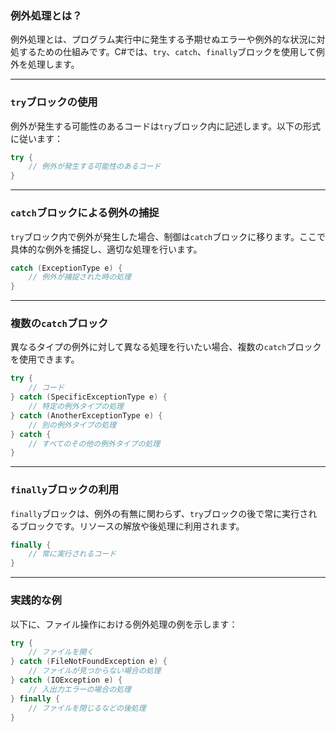### 例外処理とは？

例外処理とは、プログラム実行中に発生する予期せぬエラーや例外的な状況に対処するための仕組みです。C#では、`try`、`catch`、`finally`ブロックを使用して例外を処理します。

---

### `try`ブロックの使用

例外が発生する可能性のあるコードは`try`ブロック内に記述します。以下の形式に従います：

```csharp
try {
    // 例外が発生する可能性のあるコード
}
```

---

### `catch`ブロックによる例外の捕捉

`try`ブロック内で例外が発生した場合、制御は`catch`ブロックに移ります。ここで具体的な例外を捕捉し、適切な処理を行います。

```csharp
catch (ExceptionType e) {
    // 例外が捕捉された時の処理
}
```

---

### 複数の`catch`ブロック

異なるタイプの例外に対して異なる処理を行いたい場合、複数の`catch`ブロックを使用できます。

```csharp
try {
    // コード
} catch (SpecificExceptionType e) {
    // 特定の例外タイプの処理
} catch (AnotherExceptionType e) {
    // 別の例外タイプの処理
} catch {
    // すべてのその他の例外タイプの処理
}
```

---

### `finally`ブロックの利用

`finally`ブロックは、例外の有無に関わらず、`try`ブロックの後で常に実行されるブロックです。リソースの解放や後処理に利用されます。

```csharp
finally {
    // 常に実行されるコード
}
```

---

### 実践的な例

以下に、ファイル操作における例外処理の例を示します：

```csharp
try {
    // ファイルを開く
} catch (FileNotFoundException e) {
    // ファイルが見つからない場合の処理
} catch (IOException e) {
    // 入出力エラーの場合の処理
} finally {
    // ファイルを閉じるなどの後処理
}
```